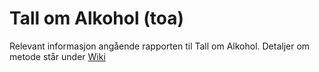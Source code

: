 
# Tall om Alkohol (toa)
Relevant informasjon angående rapporten til Tall om Alkohol. Detaljer om metode står under [Wiki](https://github.com/folkehelsestats/toa/wiki)
